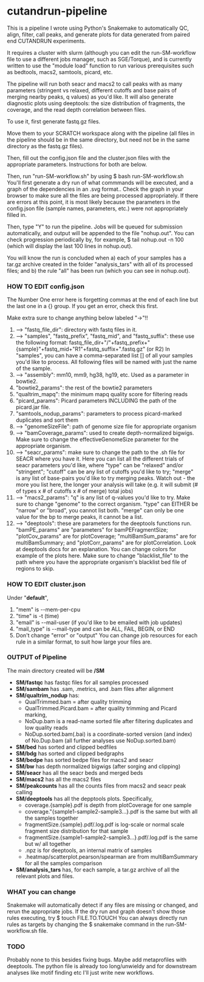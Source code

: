 # cutandrun-pipeline
This is a pipeline I wrote using Python's Snakemake to automatically QC, align, filter, call peaks, and generate plots for data generated from paired end CUTANDRUN experiments.

It requires a cluster with slurm (although you can edit the run-SM-workflow file to use a different jobs manager, such as SGE/Torque), and is currently written to use the "module load" function to run various prerequisites such as bedtools, macs2, samtools, picard, etc. 

The pipeline will run both seacr and macs2 to call peaks with as many parameters (stringent vs relaxed, different cutoffs and base pairs of merging nearby peaks, q values) as you'd like. It will also generate diagnostic plots using deeptools: the size distribution of fragments, the coverage, and the read depth correlation between files. 

To use it, first generate fastq.gz files. 

Move them to your SCRATCH workspace along with the pipeline (all files in the pipeline should be in the same directory, but need not be in the same directory as the fastq.gz files). 

Then, fill out the config.json file and the cluster.json files with the appropriate parameters. Instructions for both are below. 

Then, run "run-SM-workflow.sh" by using $ bash run-SM-workflow.sh 
You'll first generate a dry run of what commmands will be executed, and a graph of the dependencies in an .svg format.. Check the graph in your browser to make sure all the files are being processed appropriately. If there are errors at this point, it is most likely because the parameters in the config.json file (sample names, parameters, etc.) were not appropriately filled in. 

Then, type "Y" to run the pipeline. Jobs will be queued for submission automatically, and output will be appended to the file "nohup.out". You can check progression periodically by, for example, $ tail nohup.out -n 100 
(which will display the last 100 lines in nohup.out). 

You will know the run is concluded when a) each of your samples has a tar.gz archive created in the folder "analysis_tars" with all of its processed files; and b) the rule "all" has been run (which you can see in nohup.out). 

### HOW TO EDIT config.json

The Number One error here is forgetting commas at the end of each line but the last one in a {} group. If you get an error, check this first. 

Make extra sure to change anything below labeled "->"!!

1. --> "fastq_file_dir": directory with fastq files in it. 
2. --> "samples", "fastq_prefix", "fastq_mid", and "fastq_suffix": these use the following format: 
    fastq_file_dir+"/"+fastq_prefix+"{sample}"+fastq_mid+"R1"+fastq_suffix+".fastq.gz" (or R2)
    In "samples", you can have a comma-separated list [] of all your samples you'd like to 
    process. All following files will be named with just the name of the sample. 
3. --> "assembly": mm10, mm9, hg38, hg19, etc. Used as a parameter in bowtie2. 
4. "bowtie2_params": the rest of the bowtie2 parameters
5. "qualtrim_mapq": the minimum mapq quality score for filtering reads
6. "picard_params": Picard parameters INCLUDING the path of the picard.jar file.
7. "samtools_nodup_params": parameters to process picard-marked duplicates and sort them
8. --> "genomeSizeFile": path of genome size file for appropriate organism
9. --> "bamCoverage_params": used to create depth-normalized bigwigs. Make sure to change the 
      effectiveGenomeSize parameter for the appropriate organism.
10. --> "seacr_params": make sure to change the path to the .sh file for SEACR where you have it. 
       Here you can list all the different trials of seacr parameters you'd like, where 
       "type" can be "relaxed" and/or "stringent"; "cutoff" can be any list of cutoffs you'd like 
       to try; "merge" is any list of base-pairs you'd like to try merging peaks. Watch out - the
       more you list here, the longer your analysis will take (e.g. it will submit (# of types x # 
       of cutoffs x # of merge) total jobs) 
11. --> "macs2_params": "q" is any list of q-values you'd like to try. Make sure to change "genome" 
       to the correct organism. "type" can EITHER be "narrow" or "broad", you cannot list both. 
       "merge" can only be one value for the bp to merge peaks, it cannot be a list. 
12. --> "deeptools": these are parameters for the deeptools functions run. "bamPE_params" are 
       "parameters" for bamPEFragmentSize; "plotCov_params" are for plotCoverage; 
       "multiBamSum_params" are for multiBamSummary; and "plotCorr_params" are for 
       plotCorrelation. Look at deeptools docs for an explanation. 
       You can change colors for example of the plots here. 
       Make sure to change "blacklist_file" to the path where you have the appropriate organism's 
       blacklist bed file of regions to skip. 
       

### HOW TO EDIT cluster.json

Under "__default__",
1. "mem" is --mem-per-cpu 
2. "time" is -t (time)
3. "email" is --mail-user (if you'd like to be emailed with job updates)
4. "mail_type" is --mail-type and can be ALL, FAIL, BEGIN, or END
5. Don't change "error" or "output"
You can change job resources for each rule in a similar format, to suit how large your files are.

### OUTPUT of Pipeline

The main directory created will be __/SM__
* __SM/fastqc__ has fastqc files for all samples processed
* __SM/sambam__ has .sam, .metrics, and .bam files after alignment
* __SM/qualtrim_nodup__ has: 
  *   QualTrimmed.bam = after quality trimming
  *   QualTrimmed.Picard.bam = after quality trimming and Picard marking,
  *   NoDup.bam is a read-name sorted file after filtering duplicates and low quality reads
  *   NoDup.sorted.bam(.bai) is a coordinate-sorted version (and index) of No.Dup.bam (all further analyses use NoDup.sorted.bam)
* __SM/bed__ has sorted and clipped bedfiles
* __SM/bdg__ has sorted and clipped bedgraphs
* __SM/bedpe__ has sorted bedpe files for macs2 and seacr 
* __SM/bw__ has depth normalized bigwigs (after sorging and clipping)
* __SM/seacr__ has all the seacr beds and merged beds
* __SM/macs2__ has all the macs2 files
* __SM/peakcounts__ has all the counts files from macs2 and seacr peak calling
* __SM/deeptools__ has all the depptools plots. Specifically, 
  *   coverage.{sample}.pdf is depth from plotCoverage for one sample
  *   coverage."{sample1-sample2-sample3...}.pdf is the same but with all the samples together
  *   fragmentSize.{sample}.pdf/.log.pdf is log-scale or normal scale fragment size distribution for that sample
  *   fragmentSize.{sample1-sample2-sample3...}.pdf/.log.pdf is the same but w/ all together
  *   .npz is for deeptools, an internal matrix of samples
  *   .heatmap/scatterplot.pearson/spearman are from multiBamSummary for all the samples comparison
* __SM/analysis_tars__ has, for each sample, a tar.gz archive of all the relevant plots and files. 

### WHAT you can change

Snakemake will automatically detect if any files are missing or changed, and rerun the appropriate jobs. If the dry run and graph doesn't show those rules executing, try $ touch FILE.TO.TOUCH 
You can always directly run rules as targets by changing the $ snakemake  command in the run-SM-workflow.sh file. 


### TODO 

Probably none to this besides fixing bugs. Maybe add metaprofiles with deeptools. The python file is already too long/unwieldy and for downstream analyses like motif finding etc I'll just write new workflows. 

